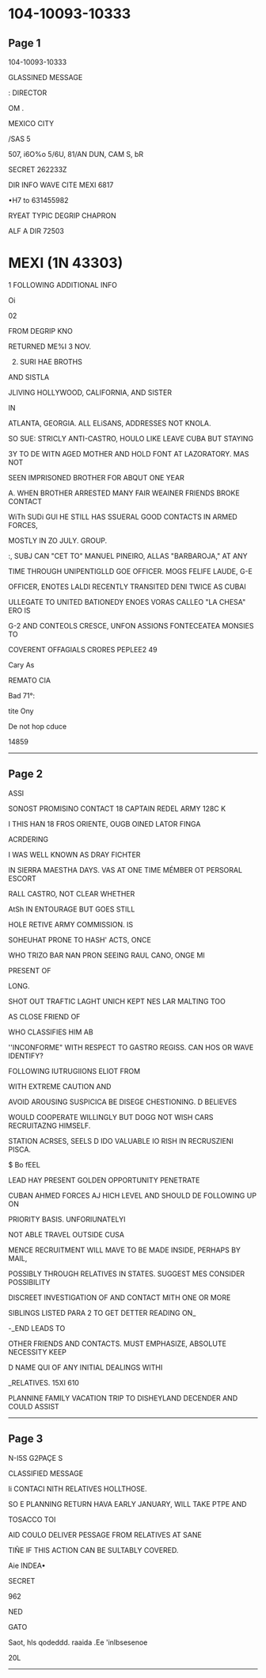 # 104-10093-10333

## Page 1

104-10093-10333

GLASSINED MESSAGE

: DIRECTOR

OM .

MEXICO CITY

/SAS 5

507, i6O%o 5/6U, 81/AN DUN, CAM S, bR

SECRET 262233Z

DIR INFO WAVE CITE MEXI 6817

•H7 to 631455982

RYEAT TYPIC DEGRIP CHAPRON

ALF A DIR 72503

# MEXI (1N 43303)

1 FOLLOWING ADDITIONAL INFO

Oi

02

FROM DEGRIP KNO

RETURNED ME%I 3 NOV.

2. SURI HAE BROTHS

AND SISTLA

JLIVING HOLLYWOOD, CALIFORNIA, AND SISTER

IN

ATLANTA, GEORGIA. ALL ELiSANS, ADDRESSES NOT KNOLA.

SO SUE: STRICLY ANTI-CASTRO, HOULO LIKE LEAVE CUBA BUT STAYING

3Y TO DE WITN AGED MOTHER AND HOLD FONT AT LAZORATORY. MAS NOT

SEEN IMPRISONED BROTHER FOR ABQUT ONE YEAR

A. WHEN BROTHER ARRESTED MANY FAIR WEAINER FRIENDS BROKE CONTACT

WiTh SUDi GUl HE STILL HAS SSUERAL GOOD CONTACTS IN ARMED FORCES,

MOSTLY IN ZO JULY. GROUP.

:, SUBJ CAN "CET TO" MANUEL PINEIRO, ALLAS "BARBAROJA," AT ANY

TIME THROUGH UNIPENTIGLLD GOE OFFICER. MOGS FELIFE LAUDE, G-E

OFFICER, ENOTES LALDI RECENTLY TRANSITED DENI TWICE AS CUBAI

ULLEGATE TO UNITED BATIONEDY ENOES VORAS CALLEO "LA CHESA" ERO IS

G-2 AND CONTEOLS CRESCE, UNFON ASSIONS FONTECEATEA MONSIES TO

COVERENT OFFAGIALS CRORES PEPLEE2 49

Cary As

REMATO CIA

Bad 71°:

tite Ony

De not hop cduce

14859

---

## Page 2

ASSI

SONOST PROMISINO CONTACT 18 CAPTAIN REDEL ARMY 128C K

I THIS HAN 18 FROS ORIENTE, OUGB OINED LATOR FINGA

ACRDERING

I WAS WELL KNOWN AS DRAY FICHTER

IN SIERRA MAESTHA DAYS. VAS AT ONE TIME MÉMBER OT PERSORAL ESCORT

RALL CASTRO, NOT CLEAR WHETHER

AtSh IN ENTOURAGE BUT GOES STILL

HOLE RETIVE ARMY COMMISSION. IS

SOHEUHAT PRONE TO HASH' ACTS, ONCE

WHO TRIZO BAR NAN PRON SEEING RAUL CANO, ONGE MI

PRESENT OF

LONG.

SHOT OUT TRAFTIC LAGHT UNICH KEPT NES LAR MALTING TOO

AS CLOSE FRIEND OF

WHO CLASSIFIES HIM AB

''INCONFORME" WITH RESPECT TO GASTRO REGISS. CAN HOS OR WAVE IDENTIFY?

FOLLOWING IUTRUGIIONS ELIOT FROM

WITH EXTREME CAUTION AND

AVOID AROUSING SUSPICICA BE DISEGE CHESTIONING. D BELIEVES

WOULD COOPERATE WILLINGLY BUT DOGG NOT WISH CARS RECRUITAZNG HIMSELF.

STATION ACRSES, SEELS D IDO VALUABLE IO RISH IN RECRUSZIENI PISCA.

$ Bo fEEL

LEAD HAY PRESENT GOLDEN OPPORTUNITY PENETRATE

CUBAN AHMED FORCES AJ HICH LEVEL AND SHOULD DE FOLLOWING UP ON

PRIORITY BASIS. UNFORIUNATELYI

NOT ABLE TRAVEL OUTSIDE CUSA

MENCE RECRUITMENT WILL MAVE TO BE MADE INSIDE, PERHAPS BY MAIL,

POSSIBLY THROUGH RELATIVES IN STATES. SUGGEST MES CONSIDER POSSIBILITY

DISCREET INVESTIGATION OF AND CONTACT MITH ONE OR MORE

SIBLINGS LISTED PARA 2 TO GET DETTER READING ON_

-_END LEADS TO

OTHER FRIENDS AND CONTACTS. MUST EMPHASIZE, ABSOLUTE NECESSITY KEEP

D NAME QUI OF ANY INITIAL DEALINGS WITHI

_RELATIVES. 15XI 610

PLANNINE FAMILY VACATION TRIP TO DISHEYLAND DECENDER AND COULD ASSIST

---

## Page 3

N-I5S G2PAÇE S

CLASSIFIED MESSAGE

Ii CONTACI NITH RELATIVES HOLLTHOSE.

SO E PLANNING RETURN HAVA EARLY JANUARY, WILL TAKE PTPE AND

TOSACCO TOI

AID COULO DELIVER PESSAGE FROM RELATIVES AT SANE

TIÑE IF THIS ACTION CAN BE SULTABLY COVERED.

Aie INDEA•

SECRET

962

NED

GATO

Saot, hls qodeddd. raaida .Ee 'inlbsesenoe

20L

---

